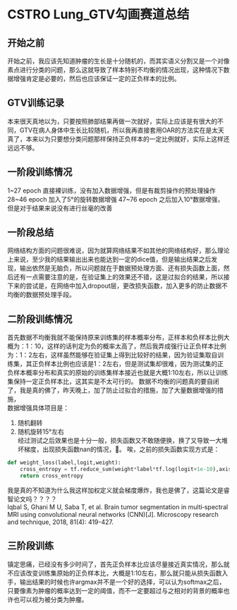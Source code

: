# CSTRO Lung_GTV勾画赛道总结

## 开始之前

开始之前，我应该先知道肿瘤的生长是十分随机的，而其实语义分割又是一个对像素点进行分类的问题，那么这就导致了样本特别不均衡的情况出现，这种情况下数据增强肯定是必要的，然后也应该保证一定的正负样本的比例。

## GTV训练记录

本来很天真地以为，只要按照肺部结果再做一次就好，实际上应该是有很大的不同，GTV在病人身体中生长比较随机，所以我再直接套用OAR的方法实在是太天真了，本来以为只要想分类问题那样保持正负样本的一定比例就好，实际上这样还远远不够。

## 一阶段训练情况

1~27 epoch 直接裸训练，没有加入数据增强，但是有裁剪操作的预处理操作
28~46 epoch 加入了5°的旋转数据增强
47~76 epoch 之后加入10°数据增强，但是对于结果来说没有进行丝毫的改善

## 一阶段总结

网络结构方面的问题很难说，因为就算网络结果不如其他的网络结构好，那么理论上来说，至少我的结果输出出来也能达到一定的dice值，但是输出结果之后发现，输出依然是无脑负，所以问题就在于数据预处理方面、还有损失函数上面，然后还有一点需要注意的是，在验证集上的效果还不错，这是过拟合的结果，所以接下来的尝试是，在网络中加入dropout层，更改损失函数，加入更多的防止数据不均衡的数据预处理手段。

## 二阶段训练情况

首先数据不均衡我就不能保持原来训练集的样本概率分布，正样本和负样本比例大概为：1：10，这样的话判定为负的概率太高了，然后我弄成强行让正负样本比例为：1：2左右，这样虽然能够在验证集上得到比较好的结果，因为验证集取自训练集，其正负样本比例也应该是1：2左右，但是测试集却很难，因为测试集的正负样本概率分布和真实的原始的训练集样本接近也就是大概1:10左右，所以让训练集保持一定正负样本比，这其实是不太可行的。
数据不均衡的问题真的要自闭了，我是真的佛了，昨天晚上，加了防止过拟合的措施，加了大量数据增强的措施，  
数据增强具体项目是：
1. 随机翻转  
2. 随机旋转15°左右  
经过测试之后效果也是十分一般，损失函数又不敢随便换，换了又导致一大堆坏梯度，出现损失函数nan的情况，👋。
唉，之前的损失函数实现方式是：
``` python
def weight_loss(label,logit,weight):
    cross_entropy = tf.reduce_sum(weight*label*tf.log(logit+1e-10),axis=-1)
    return cross_entropy
```
我是真的不知道为什么我这样加权定义就会梯度爆炸，我也是佛了，这篇论文是睿智论文吗？？？？  
Iqbal S, Ghani M U, Saba T, et al. Brain tumor segmentation in multi‐spectral MRI using convolutional neural networks (CNN)[J]. Microscopy research and technique, 2018, 81(4): 419-427.

## 三阶段训练

镇定思痛，已经没有多少时间了，首先正负样本比应该尽量接近真实情况，那么就不应该改变训练集原始的正负样本比，大概是1:10左右，那么就只能从损失函数入手，输出结果的时候也许argmax并不是一个好的选择，可以认为softmax之后，只要像素为肿瘤的概率达到一定的阈值，而不一定要超过与之相对的背景的概率也许也可以视为被分类为肿瘤。